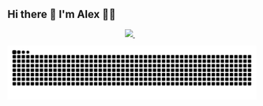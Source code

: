 ## Hi there 👋 I'm Alex 👨‍💻

<p align='center'>
  <a href="https://www.linkedin.com/in/alexgautier/">
    <img src="https://img.shields.io/badge/LinkedIn-0077B5?style=for-the-badge&logo=linkedin&logoColor=white" />        
  </a>&nbsp;&nbsp;
</p>

<picture>
<img src="https://raw.githubusercontent.com/AlexGtier/AlexGtier/output/github-contribution-grid-snake.svg" /> 
</picture>
</p>


<!--
**AlexGtier/AlexGtier** is a ✨ _special_ ✨ repository because its `README.md` (this file) appears on your GitHub profile.

Here are some ideas to get you started:

- 🔭 I’m currently working on ...
- 🌱 I’m currently learning ...
- 👯 I’m looking to collaborate on ...
- 🤔 I’m looking for help with ...
- 💬 Ask me about ...
- 📫 How to reach me: ...
- 😄 Pronouns: ...
- ⚡ Fun fact: ...
-->
